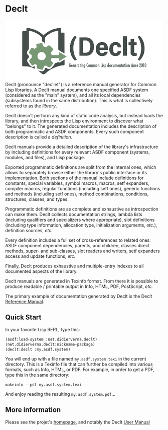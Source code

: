 # Declt
![Declt Logo](doc/logo.png "Generating Common Lisp documentation since 2010")
Declt (pronounce "dec'let") is a reference manual generator for Common Lisp
libraries. A Declt manual documents one specified ASDF system (considered as
the "main" system), and all its local dependencies (subsystems found in the
same distribution). This is what is collectively referred to as the *library*.

Declt doesn't perform any kind of static code analysis, but instead loads the
library, and then introspects the Lisp environment to discover what "belongs"
to it. The generated documentation includes the description of both
programmatic and ASDF components. Every such component description is called a
*definition*.

Declt manuals provide a detailed description of the library's infrastructure
by including definitions for every relevant ASDF component (systems, modules,
and files), and Lisp package.

Exported programmatic definitions are split from the internal ones, which
allows to separately browse either the library's public interface or its
implementation. Both sections of the manual include definitions for constants,
special variables, symbol macros, macros, setf expanders, compiler macros,
regular functions (including setf ones), generic functions and methods
(including setf ones), method combinations, conditions, structures, classes,
and types.

Programmatic definitions are as complete and exhaustive as introspection can
make them. Declt collects documentation strings, lambda lists (including
qualifiers and specializers where appropriate), slot definitions (including
type information, allocation type, initialization arguments, *etc.*),
definition sources, *etc.*

Every definition includes a full set of cross-references to related ones: ASDF
component dependencies, parents, and children, classes direct methods, super-
and sub-classes, slot readers and writers, setf expanders access and update
functions, *etc.*

Finally, Declt produces exhaustive and multiple-entry indexes to all
documented aspects of the library.

Declt manuals are generated in Texinfo format. From there it is possible to
produce readable / printable output in Info, HTML, PDF, PostScript, *etc.*

The primary example of documentation generated by Declt is the Declt
[Reference Manual](https://www.lrde.epita.fr/~didier/software/lisp/declt/reference/).

## Quick Start
In your favorite Lisp REPL, type this:
```
(asdf:load-system :net.didierverna.declt)
(net.didierverna.declt:nickname-package)
(declt:declt :my.asdf.system)
```
You will end up with a file named `my.asdf.system.texi` in the current
directory. This is a Texinfo file that can further be compiled into various
formats, such as Info, HTML, or PDF. For example, in order to get a PDF, type
this in the same directory:
```
makeinfo --pdf my.asdf.system.texi
```
And enjoy reading the resulting `my.asdf.system.pdf`...

## More information
Please see the projet's
[homepage](https://www.lrde.epita.fr/~didier/software/lisp/misc.php#declt),
and notably the Declt
[User Manual](https://www.lrde.epita.fr/~didier/software/lisp/declt/user/)
